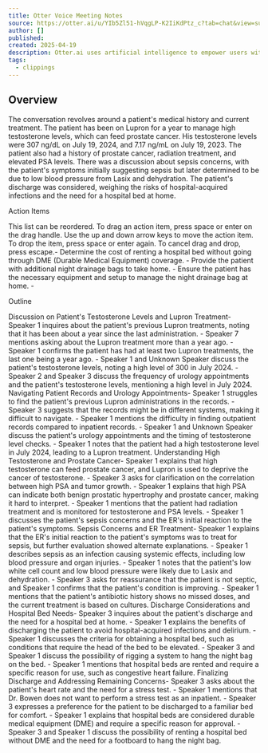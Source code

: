 ```yaml
---
title: Otter Voice Meeting Notes
source: https://otter.ai/u/YIb5Zl51-hVqgLP-K2IiKdPtz_c?tab=chat&view=summary
author: []
published: 
created: 2025-04-19
description: Otter.ai uses artificial intelligence to empower users with real-time transcription meeting notes that are shareable, searchable, accessible and secure.
tags:
  - clippings
---
```


## Overview

The conversation revolves around a patient's medical history and current treatment. The patient has been on Lupron for a year to manage high testosterone levels, which can feed prostate cancer. His testosterone levels were 307 ng/dL on July 19, 2024, and 7.17 ng/mL on July 19, 2023. The patient also had a history of prostate cancer, radiation treatment, and elevated PSA levels. There was a discussion about sepsis concerns, with the patient's symptoms initially suggesting sepsis but later determined to be due to low blood pressure from Lasix and dehydration. The patient's discharge was considered, weighing the risks of hospital-acquired infections and the need for a hospital bed at home.

Action Items

This list can be reordered. To drag an action item, press space or enter on the drag handle. Use the up and down arrow keys to move the action item. To drop the item, press space or enter again. To cancel drag and drop, press escape.- Determine the cost of renting a hospital bed without going through DME (Durable Medical Equipment) coverage.
	- Provide the patient with additional night drainage bags to take home.
	- Ensure the patient has the necessary equipment and setup to manage the night drainage bag at home.
	-

Outline

Discussion on Patient's Testosterone Levels and Lupron Treatment- Speaker 1 inquires about the patient's previous Lupron treatments, noting that it has been about a year since the last administration.
	- Speaker 7 mentions asking about the Lupron treatment more than a year ago.
	- Speaker 1 confirms the patient has had at least two Lupron treatments, the last one being a year ago.
	- Speaker 1 and Unknown Speaker discuss the patient's testosterone levels, noting a high level of 300 in July 2024.
	- Speaker 2 and Speaker 3 discuss the frequency of urology appointments and the patient's testosterone levels, mentioning a high level in July 2024.
	Navigating Patient Records and Urology Appointments- Speaker 1 struggles to find the patient's previous Lupron administrations in the records.
	- Speaker 3 suggests that the records might be in different systems, making it difficult to navigate.
	- Speaker 1 mentions the difficulty in finding outpatient records compared to inpatient records.
	- Speaker 1 and Unknown Speaker discuss the patient's urology appointments and the timing of testosterone level checks.
	- Speaker 1 notes that the patient had a high testosterone level in July 2024, leading to a Lupron treatment.
	Understanding High Testosterone and Prostate Cancer- Speaker 1 explains that high testosterone can feed prostate cancer, and Lupron is used to deprive the cancer of testosterone.
	- Speaker 3 asks for clarification on the correlation between high PSA and tumor growth.
	- Speaker 1 explains that high PSA can indicate both benign prostatic hypertrophy and prostate cancer, making it hard to interpret.
	- Speaker 1 mentions that the patient had radiation treatment and is monitored for testosterone and PSA levels.
	- Speaker 1 discusses the patient's sepsis concerns and the ER's initial reaction to the patient's symptoms.
	Sepsis Concerns and ER Treatment- Speaker 1 explains that the ER's initial reaction to the patient's symptoms was to treat for sepsis, but further evaluation showed alternate explanations.
	- Speaker 1 describes sepsis as an infection causing systemic effects, including low blood pressure and organ injuries.
	- Speaker 1 notes that the patient's low white cell count and low blood pressure were likely due to Lasix and dehydration.
	- Speaker 3 asks for reassurance that the patient is not septic, and Speaker 1 confirms that the patient's condition is improving.
	- Speaker 1 mentions that the patient's antibiotic history shows no missed doses, and the current treatment is based on cultures.
	Discharge Considerations and Hospital Bed Needs- Speaker 3 inquires about the patient's discharge and the need for a hospital bed at home.
	- Speaker 1 explains the benefits of discharging the patient to avoid hospital-acquired infections and delirium.
	- Speaker 1 discusses the criteria for obtaining a hospital bed, such as conditions that require the head of the bed to be elevated.
	- Speaker 3 and Speaker 1 discuss the possibility of rigging a system to hang the night bag on the bed.
	- Speaker 1 mentions that hospital beds are rented and require a specific reason for use, such as congestive heart failure.
	Finalizing Discharge and Addressing Remaining Concerns- Speaker 3 asks about the patient's heart rate and the need for a stress test.
	- Speaker 1 mentions that Dr. Bowen does not want to perform a stress test as an inpatient.
	- Speaker 3 expresses a preference for the patient to be discharged to a familiar bed for comfort.
	- Speaker 1 explains that hospital beds are considered durable medical equipment (DME) and require a specific reason for approval.
	- Speaker 3 and Speaker 1 discuss the possibility of renting a hospital bed without DME and the need for a footboard to hang the night bag.
